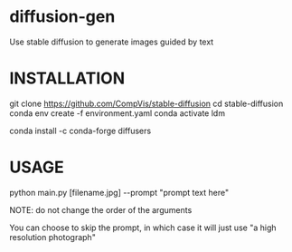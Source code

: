 # diffusion-gen
Use stable diffusion to generate images guided by text

# INSTALLATION

git clone https://github.com/CompVis/stable-diffusion
cd stable-diffusion
conda env create -f environment.yaml
conda activate ldm

conda install -c conda-forge diffusers

# USAGE

python main.py [filename.jpg] --prompt "prompt text here"

NOTE: do not change the order of the arguments

You can choose to skip the prompt, in which case it will just use "a high resolution photograph"



